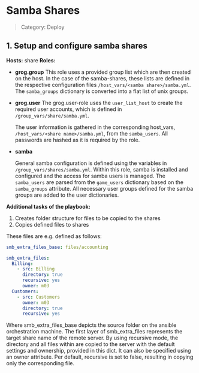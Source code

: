 # Samba Shares

> Category: Deploy


## 1. Setup and configure samba shares

**Hosts:** share
**Roles:** 

- **grog.group**
  This role uses a provided group list which are then created on the host. In the case of the samba-shares, these lists are defined in the respective configuration files `/host_vars/<samba share>/samba.yml`. The `samba_groups` dictionary is converted into a flat list of unix groups.

- **grog.user**
  The grog.user-role uses the `user_list_host` to create the required user accounts, which is defined in `/group_vars/share/samba.yml`.

  The user information is gathered in the corresponding host_vars, `/host_vars/<share name>/samba.yml`, from the `samba_users`.
  All passwords are hashed as it is required by the role.

- **samba**

  General samba configuration is defined using the variables in `/group_vars/shares/samba.yml`. Within this role, samba is installed and configured and the access for samba users is managed. The `samba_users` are parsed from the `game_users` dictionary based on the `samba_groups` attribute.
  All necessary user groups defined for the samba groups are added to the user dictionaries.

**Additional tasks of the playbook:**

1. Creates folder structure for files to be copied to the shares
2. Copies defined files to shares 



These files are e.g. defined as follows:

```yml
smb_extra_files_base: files/accounting

smb_extra_files:
  Billing:
    - src: Billing
      directory: true
      recursive: yes
      owner: m03
  Customers:
    - src: Customers
      owner: m03
      directory: true
      recursive: yes
```

Where smb_extra_files_base depicts the source folder on the ansible orchestration machine. The first layer of smb_extra_files represents the target share name of the remote server. By using recursive mode, the directory and all files within are copied to the server with the default settings and ownership, provided in this dict. It can also be specified using an owner attribute. Per default, recursive is set to false, resulting in copying only the corresponding file.

